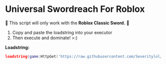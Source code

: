 # Universal Swordreach For Roblox
🚨 This script will only work with the **Roblox Classic Sword.** 🚨
1. Copy and paste the loadstring into your executor
2. Then execute and dominate! >:)

**Loadstring:**
```lua
loadstring(game:HttpGet('https://raw.githubusercontent.com/Severitylol/Universal-Sword-Reach/main/swordreach.lua')()
```
